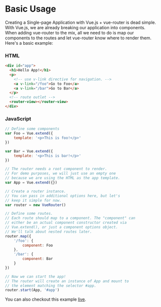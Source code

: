 # Basic Usage

Creating a Single-page Application with Vue.js + vue-router is dead simple. With Vue.js, we are already breaking our application into components. When adding vue-router to the mix, all we need to do is map our components to the routes and let vue-router know where to render them. Here's a basic example:

### HTML

``` html
<div id="app">
  <h1>Hello App!</h1>
  <p>
    <!-- use v-link directive for navigation. -->
    <a v-link="/foo">Go to Foo</a>
    <a v-link="/bar">Go to Bar</a>
  </p>
  <!-- route outlet -->
  <router-view></router-view>
</div>
```

### JavaScript

``` js
// Define some components
var Foo = Vue.extend({
    template: '<p>This is foo!</p>'
})

var Bar = Vue.extend({
    template: '<p>This is bar!</p>'
})

// The router needs a root component to render.
// For demo purposes, we will just use an empty one
// because we are using the HTML as the app template.
var App = Vue.extend({})

// Create a router instance.
// You can pass in additional options here, but let's
// keep it simple for now.
var router = new VueRouter()

// Define some routes.
// Each route should map to a component. The "component" can
// either be an actual component constructor created via
// Vue.extend(), or just a component options object.
// We'll talk about nested routes later.
router.map({
    '/foo': {
        component: Foo
    },
    '/bar': {
        component: Bar
    }
})

// Now we can start the app!
// The router will create an instance of App and mount to
// the element matching the selector #app.
router.start(App, '#app')
```

You can also checkout this example [live](http://jsfiddle.net/yyx990803/xyu276sa/).
